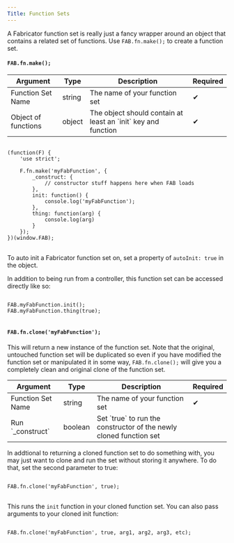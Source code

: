 ```yaml
---
Title: Function Sets
---
```


A Fabricator function set is really just a fancy wrapper around an object that contains a related set of functions. Use `FAB.fn.make();` to create a function set.

#### `FAB.fn.make();`

<table class="doc-table">
  <thead>
    <tr>
      <th>Argument</th>
      <th>Type</th>
      <th>Description</th>
      <th>Required</th>
    </tr>
  </thead>
  <tbody>
    <tr>
      <td>Function Set Name</td>
      <td>string</td>
      <td>The name of your function set</td>
      <td>✔</td>
    </tr>
    <tr>
      <td>Object of functions</td>
      <td>object</td>
      <td>The object should contain at least an `init` key and function</td>
      <td>✔</td>
    </tr>
  </tbody>
</table>

<pre class="language-javascript">
<code>
(function(F) {
    'use strict';

    F.fn.make('myFabFunction', {
        _construct: {
            // constructor stuff happens here when FAB loads
        },
        init: function() {
            console.log('myFabFunction');
        },
        thing: function(arg) {
            console.log(arg)
        }
    });
})(window.FAB);
</code>
</pre>

To auto init a Fabricator function set on, set a property of `autoInit: true` in the object.

In addition to being run from a controller, this function set can be accessed directly like so:

<pre class="language-javascript">
<code>
FAB.myFabFunction.init();
FAB.myFabFunction.thing(true);
</code>
</pre>

#### `FAB.fn.clone('myFabFunction');`

This will return a new instance of the function set. Note that the original, untouched function set will be duplicated so even if you have modified the function set or manipulated it in some way, `FAB.fn.clone();` will give you a completely clean and original clone of the function set.

<table class="doc-table">
  <thead>
    <tr>
      <th>Argument</th>
      <th>Type</th>
      <th>Description</th>
      <th>Required</th>
    </tr>
  </thead>
  <tbody>
    <tr>
      <td>Function Set Name</td>
      <td>string</td>
      <td>The name of your function set</td>
      <td>✔</td>
    </tr>
    <tr>
      <td>Run `_construct`</td>
      <td>boolean</td>
      <td>Set `true` to run the constructor of the newly cloned function set</td>
      <td></td>
    </tr>
  </tbody>
</table>

In addtional to returning a cloned function set to do something with, you may just want to clone and run the set without storing it anywhere. To do that, set the second parameter to true:

<pre class="language-javascript">
<code>
FAB.fn.clone('myFabFunction', true);
</code>
</pre>

This runs the `init` function in your cloned function set. You can also pass arguments to your cloned init function:

<pre class="language-javascript">
<code>
FAB.fn.clone('myFabFunction', true, arg1, arg2, arg3, etc);
</code>
</pre>
